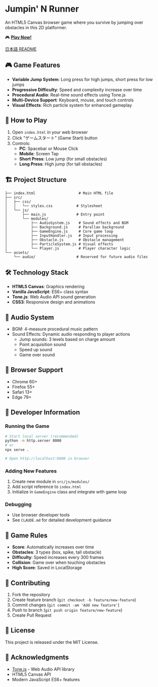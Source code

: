 # Jumpin' N Runner

An HTML5 Canvas browser game where you survive by jumping over obstacles in this 2D platformer.

🎮 **[Play Now!](https://hama-jp.github.io/jumpin-n-runner/)**

[日本語 README](README.md)

## 🎮 Game Features

- **Variable Jump System**: Long press for high jumps, short press for low jumps
- **Progressive Difficulty**: Speed and complexity increase over time
- **Procedural Audio**: Real-time sound effects using Tone.js
- **Multi-Device Support**: Keyboard, mouse, and touch controls
- **Visual Effects**: Rich particle system for enhanced gameplay

## 🚀 How to Play

1. Open `index.html` in your web browser
2. Click "ゲームスタート" (Game Start) button
3. Controls:
   - **PC**: Spacebar or Mouse Click
   - **Mobile**: Screen Tap
   - **Short Press**: Low jump (for small obstacles)
   - **Long Press**: High jump (for tall obstacles)

## 🏗️ Project Structure

```
├── index.html                    # Main HTML file
├── src/
│   ├── css/
│   │   └── styles.css           # Stylesheet
│   └── js/
│       ├── main.js              # Entry point
│       └── modules/
│           ├── AudioSystem.js    # Sound effects and BGM
│           ├── Background.js     # Parallax background
│           ├── GameEngine.js     # Core game loop
│           ├── InputHandler.js   # Input processing
│           ├── Obstacle.js       # Obstacle management
│           ├── ParticleSystem.js # Visual effects
│           └── Player.js         # Player character logic
└── assets/
    └── audio/                   # Reserved for future audio files
```

## 🛠️ Technology Stack

- **HTML5 Canvas**: Graphics rendering
- **Vanilla JavaScript**: ES6+ class syntax
- **Tone.js**: Web Audio API sound generation
- **CSS3**: Responsive design and animations

## 🎵 Audio System

- BGM: 4-measure procedural music pattern
- Sound Effects: Dynamic audio responding to player actions
  - Jump sounds: 3 levels based on charge amount
  - Point acquisition sound
  - Speed up sound
  - Game over sound

## 📱 Browser Support

- Chrome 60+
- Firefox 55+
- Safari 13+
- Edge 79+

## 🔧 Developer Information

### Running the Game
```bash
# Start local server (recommended)
python -m http.server 8000
# or
npx serve .

# Open http://localhost:8000 in browser
```

### Adding New Features
1. Create new module in `src/js/modules/`
2. Add script reference to `index.html`
3. Initialize in `GameEngine` class and integrate with game loop

### Debugging
- Use browser developer tools
- See `CLAUDE.md` for detailed development guidance

## 🎯 Game Rules

- **Score**: Automatically increases over time
- **Obstacles**: 3 types (box, spike, tall obstacle)
- **Difficulty**: Speed increases every 300 frames
- **Collision**: Game over when touching obstacles
- **High Score**: Saved in LocalStorage

## 🤝 Contributing

1. Fork the repository
2. Create feature branch (`git checkout -b feature/new-feature`)
3. Commit changes (`git commit -am 'Add new feature'`)
4. Push to branch (`git push origin feature/new-feature`)
5. Create Pull Request

## 📄 License

This project is released under the MIT License.

## 🙏 Acknowledgments

- [Tone.js](https://tonejs.github.io/) - Web Audio API library
- HTML5 Canvas API
- Modern JavaScript ES6+ features